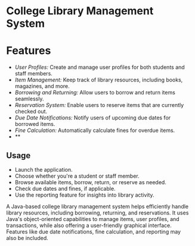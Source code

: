 # College Library Management System
# Features
- *User Profiles:* Create and manage user profiles for both students and staff members.
- *Item Management:* Keep track of library resources, including books, magazines, and more.
- *Borrowing and Returning:* Allow users to borrow and return items seamlessly.
- *Reservation System:* Enable users to reserve items that are currently checked out.
- *Due Date Notifications:* Notify users of upcoming due dates for borrowed items.
- *Fine Calculation:* Automatically calculate fines for overdue items.
- **

## Usage
- Launch the application.
- Choose whether you're a student or staff member.
- Browse available items, borrow, return, or reserve as needed.
- Check due dates and fines, if applicable.
- Use the reporting feature for insights into library activity.
  
A Java-based college library management system helps efficiently handle library resources, including borrowing, returning, and reservations. 
It uses Java's object-oriented capabilities to manage items, user profiles, and transactions, while also offering a user-friendly graphical interface.
Features like due date notifications, fine calculation, and reporting may also be included.
